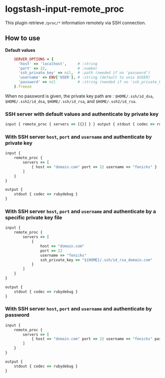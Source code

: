 # logstash-input-remote_proc
This plugin retrieve `/proc/*` information remotely via SSH connection.

## How to use

**Default values**

```ruby
    SERVER_OPTIONS = {
      'host' => 'localhost',     # :string
      'port' => 22,              # :number
      'ssh_private_key' => nil,  # :path (needed if no 'password')
      'username' => ENV['USER'], # :string (default to unix $USER)
      'password' => nil          # :string (needed if no 'ssh_private_key')
    }.freeze
```

When no password is given, the private key path are : `$HOME/.ssh/id_dsa`, `$HOME/.ssh2/id_dsa`, `$HOME/.ssh/id_rsa`, and `$HOME/.ssh2/id_rsa`.

### SSH server with default values and authenticate by private key

```javascript
input { remote_proc { servers => [{}] } } output { stdout { codec => rubydebug } }
```

### With SSH server `host`, `port` and `username` and authenticate by private key

```javascript
input {
    remote_proc {
        servers => [
            { host => "domain.com" port => 22 username => "fenicks" }
        ]
    }
}

output {
    stdout { codec => rubydebug }
}
```

### With SSH server `host`, `port` and `username` and authenticate by a specific private key file

```javascript
input {
    remote_proc {
        servers => [
            {
                host => "domain.com"
                port => 22
                username => "fenicks"
                ssh_private_key => "${HOME}/.ssh/id_rsa_domain.com"
            }
        ]
    }
}

output {
    stdout { codec => rubydebug }
}
```

### With SSH server `host`, `port` and `username` and authenticate by password
```javascript
input {
    remote_proc {
        servers => [
            { host => "domain.com" port => 22 username => "fenicks" password => "my_password!" }
        ]
    }
}

output {
    stdout { codec => rubydebug }
}
```
